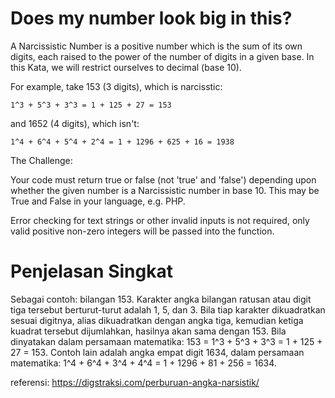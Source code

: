 # Does my number look big in this?

A Narcissistic Number is a positive number which is the sum of its own digits, each raised to the power of the number of digits in a given base. In this Kata, we will restrict ourselves to decimal (base 10).

For example, take 153 (3 digits), which is narcisstic:

    1^3 + 5^3 + 3^3 = 1 + 125 + 27 = 153

and 1652 (4 digits), which isn't:

    1^4 + 6^4 + 5^4 + 2^4 = 1 + 1296 + 625 + 16 = 1938

The Challenge:

Your code must return true or false (not 'true' and 'false') depending upon whether the given number is a Narcissistic number in base 10. This may be True and False in your language, e.g. PHP.

Error checking for text strings or other invalid inputs is not required, only valid positive non-zero integers will be passed into the function.

# Penjelasan Singkat

Sebagai contoh: bilangan 153. Karakter angka bilangan ratusan atau digit tiga tersebut berturut-turut adalah 1, 5, dan 3. Bila tiap karakter dikuadratkan sesuai digitnya, alias dikuadratkan dengan angka tiga, kemudian ketiga kuadrat tersebut dijumlahkan, hasilnya akan sama dengan 153. Bila dinyatakan dalam persamaan matematika: 153 = 1^3 + 5^3 + 3^3 = 1 + 125 + 27 = 153. Contoh lain adalah angka empat digit 1634, dalam persamaan matematika: 1^4 + 6^4 + 3^4 + 4^4 = 1 + 1296 + 81 + 256 = 1634.

referensi: https://digstraksi.com/perburuan-angka-narsistik/
